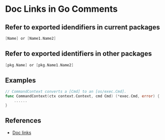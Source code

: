 # Doc Links in Go Comments

## Refer to exported idendifiers in current packages
```go
[Name] or [Name1.Name2]
```

## Refer to exported identifiers in other packages
```go
[pkg.Name] or [pkg.Name1.Name2]
```

## Examples

```go
// CommandContext converts a [Cmd] to an [os/exec.Cmd].
func CommandContext(ctx context.Context, cmd Cmd) (*exec.Cmd, error) {
    ......
}
```

## References
* [Doc links](https://go.dev/doc/comment#doclinks)
